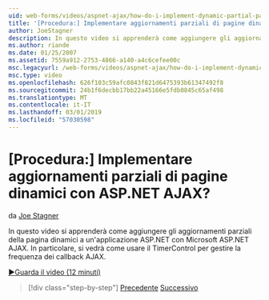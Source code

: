 ```yaml
---
uid: web-forms/videos/aspnet-ajax/how-do-i-implement-dynamic-partial-page-updates-with-aspnet-ajax
title: '[Procedura:] Implementare aggiornamenti parziali di pagine dinamici con ASP.NET AJAX? | Microsoft Docs'
author: JoeStagner
description: In questo video si apprenderà come aggiungere gli aggiornamenti parziali della pagina dinamici a un'applicazione ASP.NET con Microsoft ASP.NET AJAX. In particolare, si noterà come...
ms.author: riande
ms.date: 01/25/2007
ms.assetid: 7559a912-2753-4866-a140-a4c6cefee00c
msc.legacyurl: /web-forms/videos/aspnet-ajax/how-do-i-implement-dynamic-partial-page-updates-with-aspnet-ajax
msc.type: video
ms.openlocfilehash: 626f103c59afc0843f821d6475393b61347492f8
ms.sourcegitcommit: 24b1f6decbb17bb22a45166e5fdb0845c65af498
ms.translationtype: MT
ms.contentlocale: it-IT
ms.lasthandoff: 03/01/2019
ms.locfileid: "57030598"
---
```

<a name="how-do-i-implement-dynamic-partial-page-updates-with-aspnet-ajax"></a>[Procedura:] Implementare aggiornamenti parziali di pagine dinamici con ASP.NET AJAX?
====================
da [Joe Stagner](https://github.com/JoeStagner)

In questo video si apprenderà come aggiungere gli aggiornamenti parziali della pagina dinamici a un'applicazione ASP.NET con Microsoft ASP.NET AJAX. In particolare, si vedrà come usare il TimerControl per gestire la frequenza dei callback AJAX.

[&#9654;Guarda il video (12 minuti)](https://channel9.msdn.com/Blogs/ASP-NET-Site-Videos/how-do-i-implement-dynamic-partial-page-updates-with-aspnet-ajax)

> [!div class="step-by-step"]
> [Precedente](how-do-i-get-started-with-aspnet-ajax.md)
> [Successivo](how-do-i-make-client-side-network-callbacks-with-aspnet-ajax.md)
